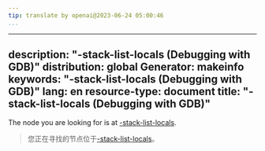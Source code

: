 ```yaml
---
tip: translate by openai@2023-06-24 05:00:46
...
```

---
description: "-stack-list-locals (Debugging with GDB)"
distribution: global
Generator: makeinfo
keywords: "-stack-list-locals (Debugging with GDB)"
lang: en
resource-type: document
title: "-stack-list-locals (Debugging with GDB)"
---

The node you are looking for is at [-stack-list-locals](GDB_002fMI-Stack-Manipulation.html#g_t_002dstack_002dlist_002dlocals).

> 您正在寻找的节点位于[-stack-list-locals](GDB_002fMI-Stack-Manipulation.html#g_t_002dstack_002dlist_002dlocals)。
